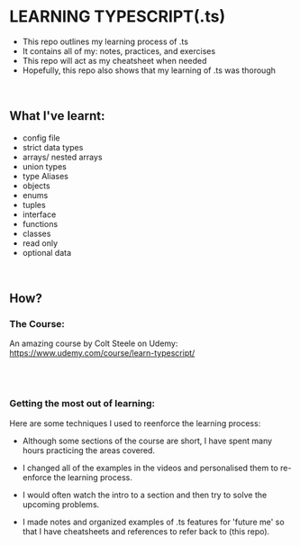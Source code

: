 # LEARNING TYPESCRIPT(.ts)

- This repo outlines my learning process of .ts
- It contains all of my: notes, practices, and exercises
- This repo will act as my cheatsheet when needed
- Hopefully, this repo also shows that my learning of .ts was thorough

<br/>


## What I've learnt:

- config file
- strict data types
- arrays/ nested arrays
- union types
- type Aliases
- objects
- enums
- tuples
- interface
- functions
- classes
- read only
- optional data


<br/>

## How?

### The Course:
An amazing course by Colt Steele on Udemy:
https://www.udemy.com/course/learn-typescript/

<br/>
<br/>

### Getting the most out of learning:

Here are some techniques I used to reenforce the learning process:

- Although some sections of the course are short, I have spent many hours practicing the areas covered.

- I changed all of the examples in the videos and personalised them to re-enforce the learning process.

- I would often watch the intro to a section and then try to solve the upcoming problems.

- I made notes and organized examples of .ts features for 'future me' so that I have cheatsheets and references to refer back to (this repo).


<!-- ### Files:

The course was divided into sections. I used 'sec+num-' as a prefix for each .ts file. The titles don't completely match the vids and some single .ts files may contain topics from several videos. -->